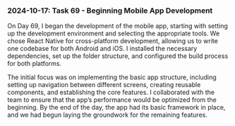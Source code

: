 ### 2024-10-17: Task 69 - Beginning Mobile App Development

On Day 69, I began the development of the mobile app, starting with setting up the development environment and selecting the appropriate tools. We chose React Native for cross-platform development, allowing us to write one codebase for both Android and iOS. I installed the necessary dependencies, set up the folder structure, and configured the build process for both platforms. 

The initial focus was on implementing the basic app structure, including setting up navigation between different screens, creating reusable components, and establishing the core features. I collaborated with the team to ensure that the app’s performance would be optimized from the beginning. By the end of the day, the app had its basic framework in place, and we had begun laying the groundwork for the remaining features.